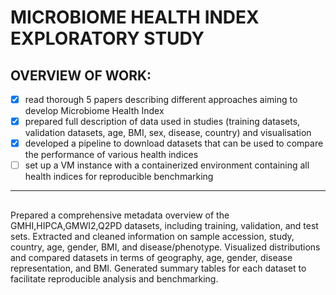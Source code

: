 
# MICROBIOME HEALTH INDEX EXPLORATORY STUDY

## OVERVIEW OF WORK:

- [x] read thorough 5 papers describing different approaches aiming to develop Microbiome Health Index
- [x] prepared full description of data used in studies (training datasets, validation datasets, age, BMI, sex, disease, country) and visualisation
- [x] developed a pipeline to download datasets that can be used to compare the performance of various health indices 
- [ ] set up a VM instance with a containerized environment containing all health indices for reproducible benchmarking

****************

## 

Prepared a comprehensive metadata overview of the GMHI,HIPCA,GMWI2,Q2PD datasets, including training, validation, and test sets.
Extracted and cleaned information on sample accession, study, country, age, gender, BMI, and disease/phenotype.
Visualized distributions and compared datasets in terms of geography, age, gender, disease representation, and BMI.
Generated summary tables for each dataset to facilitate reproducible analysis and benchmarking.
  

